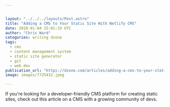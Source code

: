 ```yaml
---


layout: "../../../layouts/Post.astro"
title: "Adding a CMS to Your Static Site With Netlify CMS"
date: 2018-01-04 15:01:33 UTC
author: "Chris Ward"
categories: writing dzone
tags:
  - cms
  - content management system
  - static site generator
  - git
  - web dev
publication_url: "https://dzone.com/articles/adding-a-cms-to-your-static-site-with-netlify-cms"
image: images/7725432.jpeg

---
```

If you're looking for a developer-friendly CMS platform for creating static sites, check out this article on a CMS with a growing community of devs.

